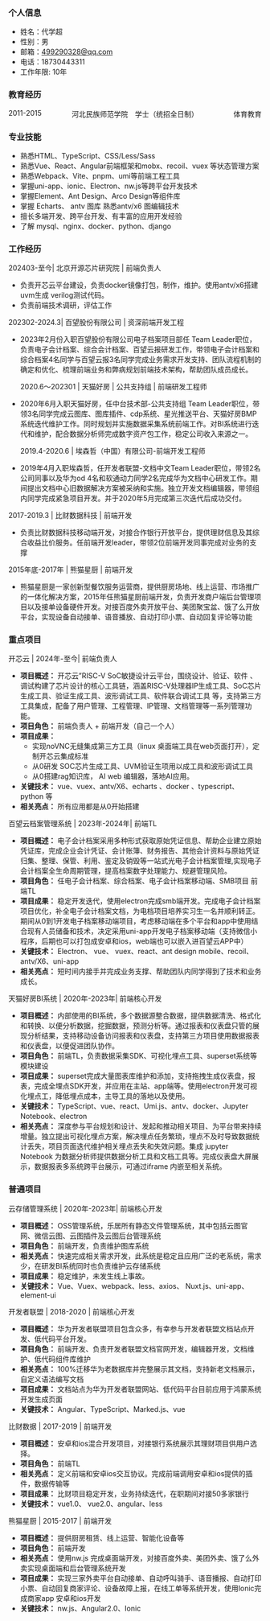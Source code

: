### 个人信息

- 姓名：代学超
- 性别：男
- 邮箱：499290328@qq.com
- 电话：18730443311
- 工作年限: 10年

### 教育经历

<div style="display: flex;text-align: center;">
    <span style="flex: 1;text-align: left;">2011-2015</span>
    <span style="flex: 1;text-align: left;">河北民族师范学院</span>
    <span style="flex: 1;text-align: center;">学士（统招全日制）</span>
    <span style="flex: 1;text-align: right;">体育教育</span>
</div>

### 专业技能

- 熟悉HTML、TypeScript、CSS/Less/Sass
- 熟悉Vue、React、Angular前端框架和mobx、recoil、vuex 等状态管理方案
- 熟悉Webpack、Vite、pnpm、umi等前端工程工具
- 掌握uni-app、ionic、Electron、nw.js等跨平台开发技术
- 掌握Element、Ant Design、Arco Design等组件库
- 掌握 Echarts、 antv 图库 熟悉antv/x6 图编辑技术
- 擅长多端开发、跨平台开发、有丰富的应用开发经验
- 了解 mysql、nginx、docker、python、django

### 工作经历

202403-至今| 北京开源芯片研究院 | 前端负责人

- 负责开芯云平台建设，负责docker镜像打包，制作，维护。使用antv/x6搭建uvm生成 verilog测试代码。
- 负责前端技术调研，评估工作

202302-2024.3| 百望股份有限公司 | 资深前端开发工程

- 2023年2月份入职百望股份有限公司电子档案项目部任 Team Leader职位，负责电子会计档案、综合会计档案、百望云报研发工作，带领电子会计档案和综合档案4名同学与百望云报3名同学完成业务需求开发支持、团队流程机制的确定和优化、梳理前端业务和弊病规划前端技术架构，帮助团队成员成长。

  2020.6～202301 | 天猫好房 | 公共支持组 | 前端研发工程师

- 2020年6月入职天猫好房，任中台技术部-公共支持组 Team Leader职位，带领3名同学完成云图库、图库插件、cdp系统、星光推送平台、天猫好房BMP系统迭代维护工作。同时规划并实施数据采集系统前端工作。对BI系统进行迭代和维护，配合数据分析师完成数字资产包工作，稳定公司收入来源之一。

  2019.4-2020.6 | 埃森哲（中国）有限公司-前端开发工程师

- 2019年4月入职埃森哲，任开发者联盟-文档中文Team Leader职位，带领2名公司同事以及华为od 4名和软通动力同学2名完成华为文档中心研发工作。期间提出文档中心旧数据解决方案被采纳和实施。独立开发文档编辑器，带领组内同学完成紧急项目开发。并于2020年5月完成第三次迭代后成功交付。

2017-2019.3 | 比财数据科技 | 前端开发

- 负责比财数据科技移动端开发，对接合作银行开放平台，提供理财信息及其综合收益比价服务。任前端开发leader，带领2位前端开发同事完成对业务的支撑

2015年底-2017年 | 熊猫星厨 | 前端开发

- 熊猫星厨是一家创新型餐饮服务运营商，提供厨房场地、线上运营、市场推广的一体化解决方案，2015年任熊猫星厨前端开发，负责开发商户端后台管理项目以及接单设备硬件开发。对接百度外卖开放平台、美团聚宝盆、饿了么开放平台，实现设备自动接单、语音播放、自动打印小票、自动回复评论等功能

### 重点项目

开芯云 | 2024年-至今| 前端负责人

- **项目概述：** 开芯云”RISC-V SoC敏捷设计云平台，围绕设计、验证、软件
  、调试构建了芯⽚设计的核⼼⼯具链，涵盖RISC-V处理器IP⽣成⼯具、SoC芯⽚⽣成⼯具、验证⽣成⼯具、波形调试⼯具、软件联合调试⼯具
  等，⽀持第三⽅⼯具集成，配备了⽤户管理、⼯程管理、IP管理、⽂档管理等⼀系列管理功能。
- **项目角色：** 前端负责人 + 前端开发（自己一个人）
- **项目成果：**
  - 实现noVNC⽆缝集成第三⽅⼯具（linux 桌面端工具在web页面打开），定制开芯云集成标准
  - 从0研发 SOC芯⽚⽣成⼯具、UVM验证⽣项⽤以成⼯具和波形调试工具
  - 从0搭建rag知识库， AI web 编辑器，落地AI应用。
- **关键技术：** vue、vuex、antv/X6、echarts 、docker 、typescript、python 等
- **相关亮点：** 所有应用都是从0开始搭建

百望云档案管理系统 | 2023年-2024年| 前端TL

- **项目概述：** 电子会计档案采用多种形式获取原始凭证信息、帮助企业建立原始凭证库，完成企业会计凭证、会计账簿、财务报告、其他会计资料与原始凭证归集、整理、保管、利用、鉴定及销毁等一站式光电子会计档案管理,实现电子会计档案全生命周期管理，提高档案数字处理能力、规避管理风险。
- **项目角色：** 任电子会计档案、综合档案、电子会计档案移动端、SMB项目 前端TL
- **项目成果：** 稳定开发迭代，使用electron完成smb端开发。完成电子会计档案项目优化，补全电子会计档案文档，为电档项目培养实习生一名并顺利转正。期间从0到1开发电子档案移动端项目，考虑移动端在多个平台和app中使用结合现有人员储备和技术，决定采用uni-app开发电子档案移动端（支持微信小程序，后期也可以打包成安卓和ios，web端也可以嵌入进百望云APP中）
- **关键技术：** Electron、 vue、 vuex、react、ant design mobile、recoil、antv/X6、uni-app
- **相关亮点：** 短时间内接手并完成业务支撑、帮助团队内同学得到了技术和业务成长。

天猫好房BI系统 | 2020年-2023年| 前端核心开发

- **项目概述：** 内部使用的BI系统，多个数据源整合数据，提供数据清洗、格式化和转换、以便分析数据，挖掘数据，预测分析等。通过报表和仪表盘只管的展现分析结果，支持移动设备访问报表和仪表盘，支持第三方项目使用数据报表和仪表盘，以便促进团队协作。
- **项目角色：** 前端TL，负责数据采集SDK、可视化埋点工具、superset系统等模块建设
- **项目成果：** superset完成大量图表库维护和添加，支持拖拽生成仪表盘，报表，完成全埋点SDK开发，并应用在主站、app端等。使用electron开发可视化埋点工，降低埋点成本，主导工具的落地以及使用。
- **关键技术：** TypeScript、vue、react、Umi.js、antv、docker、Jupyter Notebook、electron
- **相关亮点：** 深度参与平台规划和设计、发起和推动相关项目、为平台带来持续增量。独立提出可视化埋点方案，解决埋点任务繁琐，埋点不及时导致数据统计丢失，项目页面迭代维护相关埋点丢失和失效问题。集成 jupyter Notebook 为数据分析师提供数据分析工具和文档工具等。完成仪表盘大屏展示，数据报表多系统跨平台展示，可通过iframe 内嵌至相关系统。

### 普通项目

云存储管理系统 | 2020年-2023年| 前端核心开发

- **项目概述：** OSS管理系统，乐居所有静态文件管理系统，其中包括云图官网、微信云图、云图插件及云图后台管理系统
- **项目角色：** 前端开发，负责维护图库系统
- **相关亮点：** 快速完成相关需求开发，此系统是稳定且应用广泛的老系统，需求少，在研发BI系统同时也负责维护云存储系统
- **项目成果：** 稳定维护，未发生线上事故。
- **关键技术：** Vue、Vuex、webpack、less、axios、 Nuxt.js、uni-app、element-ui

开发者联盟 | 2018-2020 | 前端核心开发

- **项目概述：** 华为开发者联盟项目包含众多，有幸参与开发者联盟文档站点开发、低代码平台开发。
- **项目角色：** 前端开发、负责开发者联盟文档官网开发，编辑器开发，文档维护、低代码组件库维护
- **相关亮点：** 100%迁移华为老数据库并完整展示其文档，支持新老文档展示，自定义语法编写文档
- **项目成果：** 文档站点为华为开发者联盟网站、低代码平台目前应用于鸿蒙系统开发生成页面
- **关键技术：** Angular、TypeScript、Marked.js、vue

比财数据 | 2017-2019 | 前端开发

- **项目概述：** 安卓和ios混合开发项目，对接银行系统展示其理财项目供用户选择。
- **项目角色：** 前端TL
- **相关亮点：** 定义前端和安卓ios交互协议。完成前端调用安卓和ios提供的插件，数据传输等
- **项目成果：** 比财项目稳定开发，业务持续迭代，在职期间对接50多家银行
- **关键技术：** vue1.0、 vue2.0、angular、less

熊猫星厨 | 2015-2017 | 前端开发

- **项目概述：** 提供厨房租赁、线上运营、智能化设备等
- **项目角色：** 前端开发
- **相关亮点：** 使用nw.js 完成桌面端开发，对接百度外卖、美团外卖、饿了么外卖实现桌面端和后台管理系统开发
- **项目成果：** 实现三家外卖平台自动接单、自动呼叫骑手、语音播报、自动打印小票、自动回复商家评论、设备故障上报，在线工单等系统开发，使用Ionic完成商家app 安卓和ios开发
- **关键技术：** nw.js、Angular2.0、Ionic

